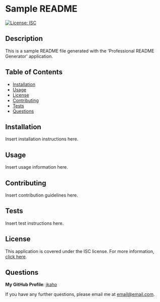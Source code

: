 # Sample README 
[![License: ISC](https://img.shields.io/badge/License-ISC-blue.svg)](https://opensource.org/licenses/ISC)
## Description
This is a sample README file generated with the 'Professional README Generator' application.
## Table of Contents
- [Installation](#Installation)
- [Usage](#Usage)
- [License](#License)
- [Contributing](#Contributing)
- [Tests](#Tests)
- [Questions](#Questions)
## Installation
Insert installation instructions here.
## Usage
Insert usage information here.
## Contributing
Insert contribution guidelines here.
## Tests
Insert test instructions here.
## License
This application is covered under the ISC license.
For more information, [click here](https://opensource.org/licenses/ISC).
## Questions
**My GitHub Profile**: [jkaho](https://github.com/jkaho)

If you have any further questions, please email me at [email@email.com](mailto:email@email.com).